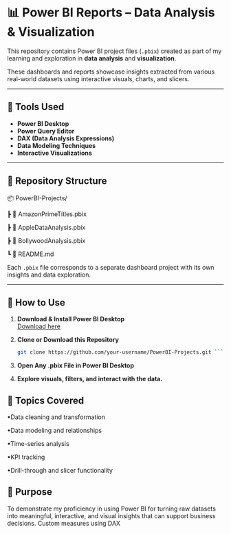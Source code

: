 # 📊 Power BI Reports – Data Analysis & Visualization

This repository contains Power BI project files (`.pbix`) created as part of my learning and exploration in **data analysis** and **visualization**.

These dashboards and reports showcase insights extracted from various real-world datasets using interactive visuals, charts, and slicers.

---

## 🧰 Tools Used
- **Power BI Desktop**
- **Power Query Editor**
- **DAX (Data Analysis Expressions)**
- **Data Modeling Techniques**
- **Interactive Visualizations**

---

## 📁 Repository Structure

📦 PowerBI-Projects/

┣ 📄 AmazonPrimeTitles.pbix

┣ 📄 AppleDataAnalysis.pbix

┣ 📄 BollywoodAnalysis.pbix

┗ 📄 README.md


Each `.pbix` file corresponds to a separate dashboard project with its own insights and data exploration.

---

## 🚀 How to Use

1. **Download & Install Power BI Desktop**  
   [Download here](https://powerbi.microsoft.com/desktop/)

2. **Clone or Download this Repository**
   ```bash
   git clone https://github.com/your-username/PowerBI-Projects.git ```
3. **Open Any .pbix File in Power BI Desktop**
4. **Explore visuals, filters, and interact with the data.**

## 📌 Topics Covered

•Data cleaning and transformation

•Data modeling and relationships

•Time-series analysis

•KPI tracking

•Drill-through and slicer functionality

## 🎯 Purpose

To demonstrate my proficiency in using Power BI for turning raw datasets into meaningful, interactive, and visual insights that can support business decisions.
Custom measures using DAX
